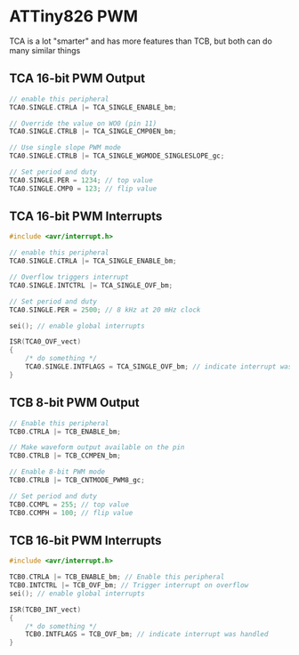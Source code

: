 # ATTiny826 PWM

TCA is a lot "smarter" and has more features than TCB, but both can do many similar things

## TCA 16-bit PWM Output

```c
// enable this peripheral
TCA0.SINGLE.CTRLA |= TCA_SINGLE_ENABLE_bm;

// Override the value on WO0 (pin 11)
TCA0.SINGLE.CTRLB |= TCA_SINGLE_CMP0EN_bm;

// Use single slope PWM mode
TCA0.SINGLE.CTRLB |= TCA_SINGLE_WGMODE_SINGLESLOPE_gc;

// Set period and duty
TCA0.SINGLE.PER = 1234; // top value
TCA0.SINGLE.CMP0 = 123; // flip value
```

## TCA 16-bit PWM Interrupts

```c
#include <avr/interrupt.h>
```

```c
// enable this peripheral
TCA0.SINGLE.CTRLA |= TCA_SINGLE_ENABLE_bm;

// Overflow triggers interrupt
TCA0.SINGLE.INTCTRL |= TCA_SINGLE_OVF_bm;

// Set period and duty
TCA0.SINGLE.PER = 2500; // 8 kHz at 20 mHz clock

sei(); // enable global interrupts
```

```c
ISR(TCA0_OVF_vect)
{
    /* do something */
    TCA0.SINGLE.INTFLAGS = TCA_SINGLE_OVF_bm; // indicate interrupt was handled
}
```

## TCB 8-bit PWM Output

```c
// Enable this peripheral
TCB0.CTRLA |= TCB_ENABLE_bm;

// Make waveform output available on the pin
TCB0.CTRLB |= TCB_CCMPEN_bm;

// Enable 8-bit PWM mode
TCB0.CTRLB |= TCB_CNTMODE_PWM8_gc;

// Set period and duty
TCB0.CCMPL = 255; // top value
TCB0.CCMPH = 100; // flip value
```

## TCB 16-bit PWM Interrupts

```c
#include <avr/interrupt.h>
```

```c
TCB0.CTRLA |= TCB_ENABLE_bm; // Enable this peripheral
TCB0.INTCTRL |= TCB_OVF_bm; // Trigger interrupt on overflow
sei(); // enable global interrupts
```

```c
ISR(TCB0_INT_vect)
{
    /* do something */
    TCB0.INTFLAGS = TCB_OVF_bm; // indicate interrupt was handled
}
```
